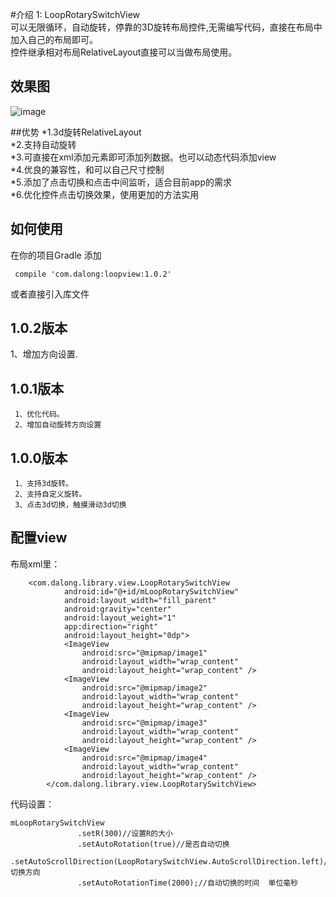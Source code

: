 #介绍
1: LoopRotarySwitchView<br />
    可以无限循环，自动旋转，停靠的3D旋转布局控件,无需编写代码，直接在布局中加入自己的布局即可。<br />
    控件继承相对布局RelativeLayout直接可以当做布局使用。

## 效果图
![image](https://github.com/dalong982242260/LoopRotarySwitch/blob/master/img/dalong.gif)

##优势
    *1.3d旋转RelativeLayout <br />
    *2.支持自动旋转<br />
    *3.可直接在xml添加元素即可添加列数据。也可以动态代码添加view<br />
    *4.优良的兼容性，和可以自己尺寸控制<br />
    *5.添加了点击切换和点击中间监听，适合目前app的需求<br />
    *6.优化控件点击切换效果，使用更加的方法实用<br />

## 如何使用


在你的项目Gradle 添加

     compile 'com.dalong:loopview:1.0.2'

或者直接引入库文件

 
## 1.0.2版本
 1、增加方向设置.
  
## 1.0.1版本
     1、优化代码。
     2、增加自动旋转方向设置
 
## 1.0.0版本
     1、支持3d旋转。
     2、支持自定义旋转。
     3、点击3d切换，触摸滑动3d切换
 
## 配置view 

布局xml里：

        <com.dalong.library.view.LoopRotarySwitchView
                android:id="@+id/mLoopRotarySwitchView"
                android:layout_width="fill_parent"
                android:gravity="center"
                android:layout_weight="1"
                app:direction="right"
                android:layout_height="0dp">
                <ImageView
                    android:src="@mipmap/image1"
                    android:layout_width="wrap_content"
                    android:layout_height="wrap_content" />
                <ImageView
                    android:src="@mipmap/image2"
                    android:layout_width="wrap_content"
                    android:layout_height="wrap_content" />
                <ImageView
                    android:src="@mipmap/image3"
                    android:layout_width="wrap_content"
                    android:layout_height="wrap_content" />
                <ImageView
                    android:src="@mipmap/image4"
                    android:layout_width="wrap_content"
                    android:layout_height="wrap_content" />
            </com.dalong.library.view.LoopRotarySwitchView>
            
            
 代码设置：
 
    mLoopRotarySwitchView
                   .setR(300)//设置R的大小
                   .setAutoRotation(true)//是否自动切换
                   .setAutoScrollDirection(LoopRotarySwitchView.AutoScrollDirection.left)//切换方向
                   .setAutoRotationTime(2000);//自动切换的时间  单位毫秒 
 
 
 
